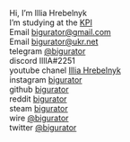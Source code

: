 Hi, I’m Illia Hrebelnyk\
I’m studying at the [KPI](https://kpi.ua/)\
Email [bigurator@gmail.com](mailto:bigurator@gmail.com)\
Email [bigurator@ukr.net](mailto:bigurator@ukr.net)\
telegram [@bigurator](https://t.me/bigurator)\
discord IllIA#2251\
youtube chanel [Illia Hrebelnyk](https://www.youtube.com/channel/UCOrX0FITra5eMdoZ2eJri1Q)\
instagram [bigurator](https://www.instagram.com/bigurator?r=nametag)\
github [bigurator](https://github.com/bigurator/bigurator)\
reddit [bigurator](https://www.reddit.com/user/bigurator/)\
steam [bigurator](https://steamcommunity.com/id/bigurator "ну а это стим мой")\
wire [@bigurator](void "захожу очень редко")\
twitter [@bigurator](https://twitter.com/bigurator)
<!-- 
revolt [01FGSNE02TN7NHC9GX5E8EQQWK](void "Захожу никогда")
-->
